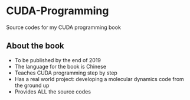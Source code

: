 # CUDA-Programming
Source codes for my CUDA programming book

## About the book
  * To be published by the end of 2019
  * The language for the book is Chinese
  * Teaches CUDA programming step by step
  * Has a real world project: developing a molecular dynamics code from the ground up
  * Provides ALL the source codes
